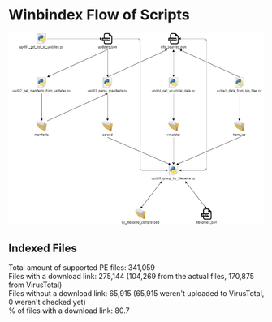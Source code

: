 # Winbindex Flow of Scripts

![winbindex-scripts-flow.png](winbindex-scripts-flow.png)

## Indexed Files

<!--FileStats-->
Total amount of supported PE files: 341,059  
Files with a download link: 275,144 (104,269 from the actual files, 170,875 from VirusTotal)  
Files without a download link: 65,915 (65,915 weren't uploaded to VirusTotal, 0 weren't checked yet)  
% of files with a download link: 80.7  
<!--/FileStats-->
